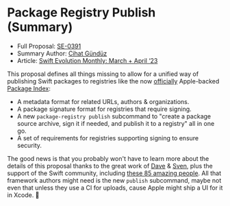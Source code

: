 # Package Registry Publish (Summary)

* Full Proposal: [SE-0391](https://github.com/apple/swift-evolution/blob/main/proposals/0391-package-registry-publish.md)
* Summary Author: [Cihat Gündüz](https://fline.dev/about)
* Article: [Swift Evolution Monthly: March + April ‘23](https://www.fline.dev/swift-evolution-monthly-mar-apr-23/#se-0391-package-registry-publish)

This proposal defines all things missing to allow for a unified way of publishing Swift packages to registries like the now [officially](https://www.swift.org/blog/swift-package-index-developer-spotlight/?ref=fline.dev) Apple-backed [Package Index](https://swiftpackageindex.com/?ref=fline.dev):

- A metadata format for related URLs, authors & organizations.
- A package signature format for registries that require signing.
- A new `package-registry publish` subcommand to "create a package source archive, sign it if needed, and publish it to a registry" all in one go.
- A set of requirements for registries supporting signing to ensure security.

The good news is that you probably won't have to learn more about the details of this proposal thanks to the great work of [Dave](https://github.com/daveverwer?ref=fline.dev) & [Sven](https://github.com/finestructure?ref=fline.dev), plus the support of the Swift community, including [these 85 amazing people](https://swiftpackageindex.com/supporters?ref=fline.dev). All that framework authors might need is the new `publish` subcommand, maybe not even that unless they use a CI for uploads, cause Apple might ship a UI for it in Xcode. 🤞
